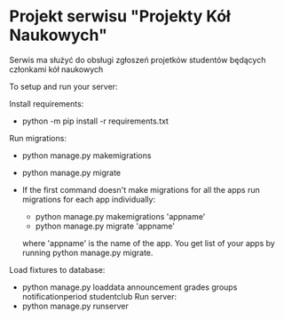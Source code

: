 # Projekt serwisu "Projekty Kół Naukowych"

Serwis ma służyć do obsługi zgłoszeń projetków studentów będących członkami kół naukowych


To setup and run your server:

Install requirements:
  - python -m pip install -r requirements.txt

Run migrations:
  - python manage.py makemigrations
  - python manage.py migrate
  - If the first command doesn't make migrations for all the apps run migrations for each app individually:
    - python manage.py makemigrations 'appname'
    - python manage.py migrate 'appname'
    
    where 'appname' is the name of the app. You get list of your apps by running python manage.py migrate.

Load fixtures to database:
  - python manage.py loaddata announcement grades groups notificationperiod studentclub
Run server:
  - python manage.py runserver
